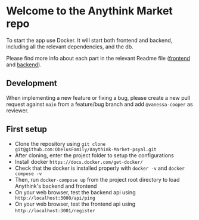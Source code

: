 # Welcome to the Anythink Market repo

To start the app use Docker. It will start both frontend and backend, including all the relevant dependencies, and the db.

Please find more info about each part in the relevant Readme file ([frontend](frontend/readme.md) and [backend](backend/README.md)).

## Development

When implementing a new feature or fixing a bug, please create a new pull request against `main` from a feature/bug branch and add `@vanessa-cooper` as reviewer.

## First setup
- Clone the repository using `git clone git@github.com:ObelusFamily/Anythink-Market-psyal.git`  
- After cloning, enter the project folder to setup the configurations
- Install docker `https://docs.docker.com/get-docker/`
- Check that the docker is installed properly with `docker -v` and `docker compose -v`
- Then, run `docker-compose up` from the project root directory to load Anythink's backend and frontend
- On your web browser, test the backend api using ` http://localhost:3000/api/ping`
- On your web browser, test the frontend api using `http://localhost:3001/register`

